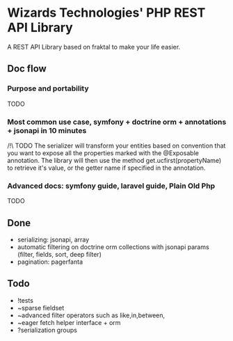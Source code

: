 # Wizards Technologies' PHP REST API Library
A REST API Library based on fraktal to make your life easier.

## Doc flow
### Purpose and portability
TODO
### Most common use case, symfony + doctrine orm + annotations + jsonapi in 10 minutes
/!\ TODO
The serializer will transform your entities based on convention that you want to expose all the properties marked with the
@Exposable annotation. The library will then use the method get.ucfirst(propertyName) to retrieve it's value, or the getter name if specified in the annotation.

### Advanced docs: symfony guide, laravel guide, Plain Old Php
TODO

## Done
- serializing: jsonapi, array
- automatic filtering on doctrine orm collections with jsonapi params (filter, fields, sort, deep filter)
- pagination: pagerfanta


## Todo
- !tests
- ~sparse fieldset
- ~advanced filter operators such as like,in,between,
- ~eager fetch helper interface + orm
- ?serialization groups